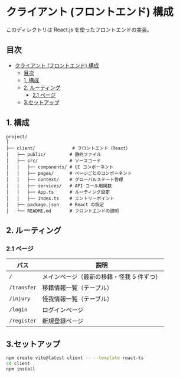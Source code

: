 # クライアント (フロントエンド) 構成

このディレクトリは React.js を使ったフロントエンドの実装。

## 目次

- [クライアント (フロントエンド) 構成](#クライアント-フロントエンド-構成)
  - [目次](#目次)
  - [1. 構成](#1-構成)
  - [2. ルーティング](#2-ルーティング)
    - [2.1 ページ](#21-ページ)
  - [3.セットアップ](#3セットアップ)

## 1. 構成

```
project/
│
├── client/              # フロントエンド（React）
│   ├── public/         # 静的ファイル
│   ├── src/            # ソースコード
│   │   ├── components/ # UI コンポーネント
│   │   ├── pages/      # ページごとのコンポーネント
│   │   ├── context/    # グローバルステート管理
│   │   ├── services/   # API コール用関数
│   │   ├── App.ts      # ルーティング設定
│   │   ├── index.ts    # エントリーポイント
│   ├── package.json    # React の設定
│   └── README.md       # フロントエンドの説明
```

## 2. ルーティング

### 2.1 ページ

| パス        | 説明                                      |
| ----------- | ----------------------------------------- |
| `/`         | メインページ（最新の移籍・怪我 5 件ずつ） |
| `/transfer` | 移籍情報一覧（テーブル）                  |
| `/injury`   | 怪我情報一覧（テーブル）                  |
| `/login`    | ログインページ                            |
| `/register` | 新規登録ページ                            |

## 3.セットアップ

```bash
npm create vite@latest client -- --template react-ts
cd client
npm install
```
